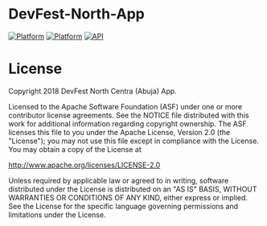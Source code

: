 # DevFest-North-App

[![Platform](https://img.shields.io/badge/platform-android-green.svg)](http://developer.android.com/index.html)
[![Platform](https://img.shields.io/badge/Backend-Firebase-yellow.svg)](firebase.google.com)
[![API](https://img.shields.io/badge/API-16%2B-brightgreen.svg?style=flat)](https://android-arsenal.com/api?level=16)

# License
Copyright 2018 DevFest North Centra (Abuja) App.

Licensed to the Apache Software Foundation (ASF) under one or more contributor
license agreements. See the NOTICE file distributed with this work for
additional information regarding copyright ownership. The ASF licenses this
file to you under the Apache License, Version 2.0 (the "License"); you may not
use this file except in compliance with the License. You may obtain a copy of
the License at

http://www.apache.org/licenses/LICENSE-2.0

Unless required by applicable law or agreed to in writing, software
distributed under the License is distributed on an "AS IS" BASIS, WITHOUT
WARRANTIES OR CONDITIONS OF ANY KIND, either express or implied. See the
License for the specific language governing permissions and limitations under
the License.
